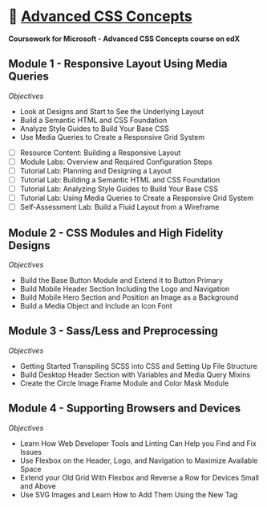 # 🎨 [Advanced CSS Concepts](https://www.edx.org/course/advanced-css-concepts-1)

**Coursework for Microsoft - Advanced CSS Concepts course on edX**

## Module 1 - Responsive Layout Using Media Queries

  _Objectives_
  - Look at Designs and Start to See the Underlying Layout
  - Build a Semantic HTML and CSS Foundation
  - Analyze Style Guides to Build Your Base CSS
  - Use Media Queries to Create a Responsive Grid System


  - [ ] Resource Content: Building a Responsive Layout
  - [ ] Module Labs: Overview and Required Configuration Steps
  - [ ] Tutorial Lab: Planning and Designing a Layout
  - [ ] Tutorial Lab: Building a Semantic HTML and CSS Foundation
  - [ ] Tutorial Lab: Analyzing Style Guides to Build Your Base CSS
  - [ ] Tutorial Lab: Using Media Queries to Create a Responsive Grid System
  - [ ] Self-Assessment Lab: Build a Fluid Layout from a Wireframe

## Module 2 - CSS Modules and High Fidelity Designs
_Objectives_
- Build the Base Button Module and Extend it to Button Primary
- Build Mobile Header Section Including the Logo and Navigation
- Build Mobile Hero Section and Position an Image as a Background
- Build a Media Object and Include an Icon Font

## Module 3 - Sass/Less and Preprocessing
_Objectives_
- Getting Started Transpiling SCSS into CSS and Setting Up File Structure
- Build Desktop Header Section with Variables and Media Query Mixins
- Create the Circle Image Frame Module and Color Mask Module

## Module 4 - Supporting Browsers and Devices
_Objectives_
- Learn How Web Developer Tools and Linting Can Help you Find and Fix Issues
- Use Flexbox on the Header, Logo, and Navigation to Maximize Available Space
- Extend your Old Grid With Flexbox and Reverse a Row for Devices Small and Above
- Use SVG Images and Learn How to Add Them Using the New <picture> Tag
  
